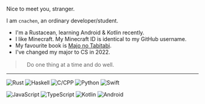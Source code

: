 Nice to meet you, stranger.

I am `cnachen`, an ordinary developer/student.

-  I'm a Rustacean, learning Android & Kotlin recently.
-  I like Minecraft. My Minecraft ID is identical to my GitHub username. 
-  My favourite book is [Majo no Tabitabi](https://en.wikipedia.org/wiki/Wandering_Witch:_The_Journey_of_Elaina).
-  I've changed my major to CS in 2022.

>　Do one thing at a time and do well.

---

![Rust](https://img.shields.io/badge/-Rust-000000?style=for-the-badge&logo=rust&logoColor=white)
![Haskell](https://img.shields.io/badge/-Haskell-5D4F85?style=for-the-badge&logo=haskell&logoColor=white)
![C/CPP](https://img.shields.io/badge/-C/C++-blue?style=for-the-badge&logo=c%2B%2B&logoColor=white)
![Python](https://img.shields.io/badge/-Python-875A72?style=for-the-badge&logo=python&logoColor=white)
![Swift](https://img.shields.io/badge/-Swift-F05138?style=for-the-badge&logo=swift&logoColor=white)


![JavaScript](https://img.shields.io/badge/-JavaScript-F7DF1E?style=for-the-badge&logo=javascript&logoColor=black)
![TypeScript](https://img.shields.io/badge/-TypeScript-3178C6?style=for-the-badge&logo=typescript&logoColor=white)
![Kotlin](https://img.shields.io/badge/-Kotlin-7F52FF?style=for-the-badge&logo=kotlin&logoColor=white)
![Android](https://img.shields.io/badge/-Android-3DDC84?style=for-the-badge&logo=android&logoColor=white)


<!--

![Scala](https://img.shields.io/badge/-Scala-DC322F?style=for-the-badge&logo=scala&logoColor=white)
![Go](https://img.shields.io/badge/-Go-00ADD8?style=for-the-badge&logo=go&logoColor=white)
![R](https://img.shields.io/badge/-R-276DC3?style=for-the-badge&logo=r&logoColor=white)
![OCaml](https://img.shields.io/badge/-OCaml-EC6813?style=for-the-badge&logo=ocaml&logoColor=white)
![Lua](https://img.shields.io/badge/-Lua-2C2D72?style=for-the-badge&logo=lua&logoColor=white)

![React.js](https://img.shields.io/badge/-React.js-61DAFB?style=for-the-badge&logo=react&logoColor=white)
![Node.js](https://img.shields.io/badge/-Node.js-339933?style=for-the-badge&logo=node.js&logoColor=white)
![Electron](https://img.shields.io/badge/-Electron.js-47848F?style=for-the-badge&logo=electron&logoColor=white)
![.NET](https://img.shields.io/badge/-%2eNET-512BD4?style=for-the-badge&logo=dotnet&logoColor=white)

![ArchLinux](https://img.shields.io/badge/-Arch_Linux-1793D1?style=for-the-badge&logo=archlinux&logoColor=white)
![Windows](https://img.shields.io/badge/-Windows-0078D6?style=for-the-badge&logo=microsoft&logoColor=white)
![macOS](https://img.shields.io/badge/-macOS-aaa?style=for-the-badge&logo=apple&logoColor=white)
![Arm](https://img.shields.io/badge/-Arm-0091BD?style=for-the-badge&logo=arm&logoColor=white)

![GitHub](https://img.shields.io/badge/-GitHub-181717?style=for-the-badge&logo=github&logoColor=white)
![Code](https://img.shields.io/badge/-VS_Code-007ACC?style=for-the-badge&logo=visual-studio-code&logoColor=white)
![JetBrains](https://img.shields.io/badge/-JetBrains-000000?style=for-the-badge&logo=jetbrains&logoColor=white)
![XCode](https://img.shields.io/badge/-XCode-147EFB?style=for-the-badge&logo=xcode&logoColor=white)
![Git](https://img.shields.io/badge/-Git-F05032?style=for-the-badge&logo=git&logoColor=white)
![Docker](https://img.shields.io/badge/-Docker-2496ed?style=for-the-badge&logo=Docker&logoColor=white)
-->

<!--
## Stats
![GitHub Readme Stats][ReadmeStats-Image]

[ReadmeStats-Image]: https://github-readme-stats.vercel.app/api?username=cnachen&show_icons=true&bg_color=ffffff&text_color=718096&hide_title=true "GitHub Readme Stats"


<a href="https://github.com/cnachen/documents" target="_blank"><img src="https://gh-card.dev/repos/cnachen/documents.svg?fullname=" alt="cnachen/documents - GitHub" width="400px">
-->
